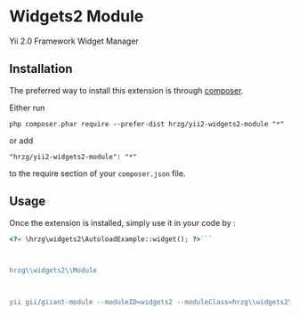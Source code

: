 Widgets2 Module
===============
Yii 2.0 Framework Widget Manager

Installation
------------

The preferred way to install this extension is through [composer](http://getcomposer.org/download/).

Either run

```
php composer.phar require --prefer-dist hrzg/yii2-widgets2-module "*"
```

or add

```
"hrzg/yii2-widgets2-module": "*"
```

to the require section of your `composer.json` file.


Usage
-----

Once the extension is installed, simply use it in your code by  :

```php
<?= \hrzg\widgets2\AutoloadExample::widget(); ?>```



hrzg\\widgets2\\Module



yii gii/giiant-module --moduleID=widgets2 --moduleClass=hrzg\\widgets2\\Module